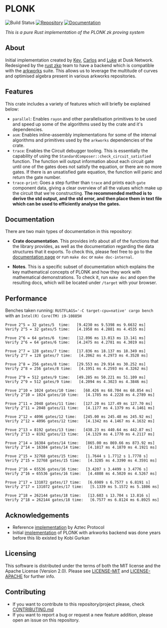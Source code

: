 # PLONK
![Build Status](https://github.com/rust-zkp/ZK-Garage/workflows/Continuous%20integration/badge.svg)
[![Repository](https://img.shields.io/badge/github-plonk-blueviolet?logo=github)](https://github.com/ZK-Garage/plonk)
[![Documentation](https://img.shields.io/badge/docs-plonk-blue?logo=rust)](https://docs.rs/plonk/)


_This is a pure Rust implementation of the PLONK zk proving system_


## About
Initial implementation created by [Kev](https://github.com/kevaundray), [Carlos](https://github.com/CPerezz) and [Luke](https://github.com/LukePearson1) at Dusk Network.
Redesigned by the [rust zkp](https://github.com/rust-zkp) team to have a backend which is compatible with the [arkworks](https://github.com/arkworks-rs) suite. This allows us to leverage the multitude of curves
and optimised algebra present in various arkworks repositories.

## Features

This crate includes a variety of features which will briefly be explained below:
- `parallel`: Enables `rayon` and other parallelisation primitives to be used and speed up some of the algorithms used
by the crate and it's dependencies.
- `asm`: Enables inline-assembly implementations for some of the internal algorithms and primitives used by the `arkworks` dependencies of the crate.
- `trace`: Enables the Circuit debugger tooling. This is essentially the capability of using the
`StandardComposer::check_circuit_satisfied` function. The function will output information about each circuit gate until one of the gates does not satisfy the equation, or there are no more gates. If there is an unsatisfied gate
equation, the function will panic and return the gate number.
- `trace-print`: Goes a step further than `trace` and prints each `gate` component data, giving a clear overview of all the
values which make up the circuit that we're constructing.
__The recommended method is to derive the std output, and the std error, and then place them in text file
  which can be used to efficiently analyse the gates.__



## Documentation

There are two main types of documentation in this repository:

- **Crate documentation**. This provides info about all of the functions that the library provides, as well
  as the documentation regarding the data structures that it exports. To check this, please feel free to go to
  the [documentation page](https://docs.rs/ark-plonk/) or run `make doc` or `make doc-internal`.

- **Notes**. This is a specific subset of documentation which explains the key mathematical concepts
  of PLONK and how they work with mathematical demonstrations. To check it, run `make doc` and open the resulting docs,
  which will be located under `/target` with your browser.

## Performance

Benches taken running: `RUSTFLAGS='-C target-cpu=native' cargo bench`
with an `Intel(R) Core(TM) i9-10885H`
```
Prove 2^5 = 32 gates/5  time:   [9.4230 ms 9.5398 ms 9.6632 ms]                                  
Verify 2^5 = 32 gates/5 time:   [4.1958 ms 4.2881 ms 4.4535 ms]                                    

Prove 2^6 = 64 gates/6  time:   [12.896 ms 13.013 ms 13.141 ms]                                  
Verify 2^6 = 64 gates/6 time:   [4.2475 ms 4.2781 ms 4.3019 ms]                                    

Prove 2^7 = 128 gates/7 time:   [17.836 ms 18.137 ms 18.349 ms]                                   
Verify 2^7 = 128 gates/7 time:   [4.2062 ms 4.2973 ms 4.3528 ms]

Prove 2^8 = 256 gates/8 time:   [29.553 ms 29.914 ms 30.252 ms]                                   
Verify 2^8 = 256 gates/8 time:   [4.1951 ms 4.2593 ms 4.3262 ms]

Prove 2^9 = 512 gates/9 time:   [49.285 ms 50.221 ms 51.109 ms]                                   
Verify 2^9 = 512 gates/9 time:   [4.2094 ms 4.3023 ms 4.3846 ms]

Prove 2^10 = 1024 gates/10 time:   [68.426 ms 68.704 ms 68.854 ms]
Verify 2^10 = 1024 gates/10 time:   [4.1785 ms 4.2228 ms 4.2789 ms]

Prove 2^11 = 2048 gates/11 time:   [127.20 ms 127.49 ms 127.70 ms]
Verify 2^11 = 2048 gates/11 time:   [4.1177 ms 4.1379 ms 4.1461 ms]

Prove 2^12 = 4096 gates/12 time:   [245.00 ms 245.48 ms 245.92 ms]
Verify 2^12 = 4096 gates/12 time:   [4.1342 ms 4.1467 ms 4.1632 ms]

Prove 2^13 = 8192 gates/13 time:   [438.23 ms 440.64 ms 442.87 ms]
Verify 2^13 = 8192 gates/13 time:   [4.1329 ms 4.1770 ms 4.2117 ms]

Prove 2^14 = 16384 gates/14 time:   [865.00 ms 869.66 ms 873.92 ms]
Verify 2^14 = 16384 gates/14 time:   [4.1817 ms 4.1870 ms 4.1921 ms]

Prove 2^15 = 32768 gates/15 time:   [1.7644 s 1.7712 s 1.7778 s]
Verify 2^15 = 32768 gates/15 time:   [4.3285 ms 4.3390 ms 4.3591 ms]

Prove 2^16 = 65536 gates/16 time:   [3.4207 s 3.4499 s 3.4776 s]
Verify 2^16 = 65536 gates/16 time:   [4.4808 ms 4.5020 ms 4.5267 ms]

Prove 2^17 = 131072 gates/17 time:   [6.6989 s 6.7577 s 6.8191 s]
Verify 2^17 = 131072 gates/17 time:   [5.1339 ms 5.1572 ms 5.1806 ms]

Prove 2^18 = 262144 gates/18 time:   [13.603 s 13.704 s 13.816 s]
Verify 2^18 = 262144 gates/18 time:   [6.7577 ms 6.8124 ms 6.8925 ms]
```

## Acknowledgements

- Reference [implementation](https://github.com/AztecProtocol/barretenberg) by Aztec Protocol
- Initial [implementation](https://github.com/kobigurk/plonk/tree/kobigurk/port_to_zexe) of PLONK with arkworks backend was done years before this lib existed by Kobi Gurkan

## Licensing
This software is distributed under the terms of both the MIT license and 
the Apache License (Version 2.0). Please see [LICENSE-MIT](https://github.com/rust-zkp/ark-plonk/blob/master/LICENSE-MIT) 
and [LICENSE-APACHE](https://github.com/rust-zkp/ark-plonk/blob/master/LICENSE-APACHE) for further info.

## Contributing
- If you want to contribute to this repository/project please, check [CONTRIBUTING.md](https://github.com/rust-zkp/ark-plonk/blob/master/CONTRIBUTING.md)
- If you want to report a bug or request a new feature addition, please open an issue on this repository.
